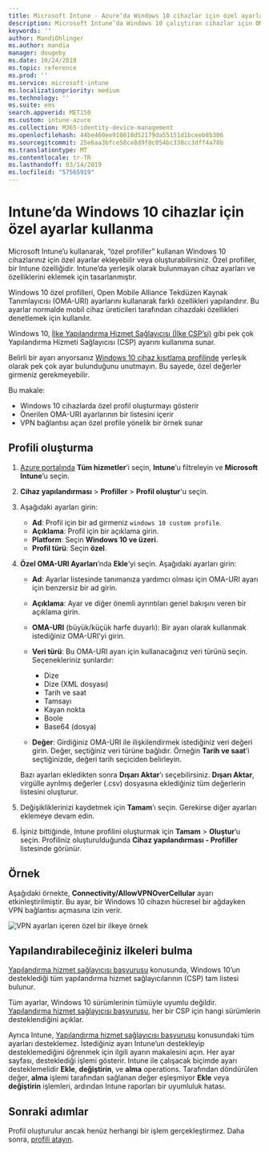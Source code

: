 ```yaml
---
title: Microsoft Intune - Azure’da Windows 10 cihazlar için özel ayarlar ekleme | Microsoft Docs
description: Microsoft Intune’da Windows 10 çalıştıran cihazlar için OMA-URI ayarlarını kullanmak üzere özel bir profil ekleyin veya oluşturun. Özel ayarları eklemek için özel bir profil kullanın.
keywords: ''
author: MandiOhlinger
ms.author: mandia
manager: dougeby
ms.date: 10/24/2018
ms.topic: reference
ms.prod: ''
ms.service: microsoft-intune
ms.localizationpriority: medium
ms.technology: ''
ms.suite: ems
search.appverid: MET150
ms.custom: intune-azure
ms.collection: M365-identity-device-management
ms.openlocfilehash: 44be460ee910818d52179da55151d1bceeb8b306
ms.sourcegitcommit: 25e6aa3bfce58ce8d9f8c054bc338cc3dff4a78b
ms.translationtype: MT
ms.contentlocale: tr-TR
ms.lasthandoff: 03/14/2019
ms.locfileid: "57565919"
---
```

# <a name="use-custom-settings-for-windows-10-devices-in-intune"></a>Intune’da Windows 10 cihazlar için özel ayarlar kullanma

Microsoft Intune’u kullanarak, “özel profiller” kullanan Windows 10 cihazlarınız için özel ayarlar ekleyebilir veya oluşturabilirsiniz. Özel profiller, bir Intune özelliğidir. Intune’da yerleşik olarak bulunmayan cihaz ayarları ve özelliklerini eklemek için tasarlanmıştır.

Windows 10 özel profilleri, Open Mobile Alliance Tekdüzen Kaynak Tanımlayıcısı (OMA-URI) ayarlarını kullanarak farklı özellikleri yapılandırır. Bu ayarlar normalde mobil cihaz üreticileri tarafından cihazdaki özellikleri denetlemek için kullanılır. 

Windows 10, [İlke Yapılandırma Hizmet Sağlayıcısı (İlke CSP’si)](https://technet.microsoft.com/itpro/windows/manage/how-it-pros-can-use-configuration-service-providers) gibi pek çok Yapılandırma Hizmeti Sağlayıcısı (CSP) ayarını kullanıma sunar.

Belirli bir ayarı arıyorsanız [Windows 10 cihaz kısıtlama profilinde](device-restrictions-windows-10.md) yerleşik olarak pek çok ayar bulunduğunu unutmayın. Bu sayede, özel değerler girmeniz gerekmeyebilir.

Bu makale:

- Windows 10 cihazlarda özel profil oluşturmayı gösterir
- Önerilen OMA-URI ayarlarının bir listesini içerir
- VPN bağlantısı açan özel profile yönelik bir örnek sunar

## <a name="create-the-profile"></a>Profili oluşturma

1. [Azure portalında](https://portal.azure.com) **Tüm hizmetler**’i seçin, **Intune**’u filtreleyin ve **Microsoft Intune**’u seçin.
2. **Cihaz yapılandırması** > **Profiller** > **Profil oluştur**'u seçin.
3. Aşağıdaki ayarları girin:

    - **Ad**: Profil için bir ad girmeniz `windows 10 custom profile`.
    - **Açıklama**: Profil için bir açıklama girin.
    - **Platform**: Seçin **Windows 10 ve üzeri**.
    - **Profil türü**: Seçin **özel**.

4. **Özel OMA-URI Ayarları**’nda **Ekle**’yi seçin. Aşağıdaki ayarları girin:

    - **Ad**: Ayarlar listesinde tanımanıza yardımcı olması için OMA-URI ayarı için benzersiz bir ad girin.
    - **Açıklama**: Ayar ve diğer önemli ayrıntıları genel bakışını veren bir açıklama girin.
    - **OMA-URI** (büyük/küçük harfe duyarlı): Bir ayarı olarak kullanmak istediğiniz OMA-URI'yi girin.
    - **Veri türü**: Bu OMA-URI ayarı için kullanacağınız veri türünü seçin. Seçenekleriniz şunlardır:

        - Dize
        - Dize (XML dosyası)
        - Tarih ve saat
        - Tamsayı
        - Kayan nokta
        - Boole
        - Base64 (dosya)

    - **Değer**: Girdiğiniz OMA-URI ile ilişkilendirmek istediğiniz veri değeri girin. Değer, seçtiğiniz veri türüne bağlıdır. Örneğin **Tarih ve saat**’i seçtiğinizde, değeri tarih seçiciden belirleyin.

    Bazı ayarları ekledikten sonra **Dışarı Aktar**’ı seçebilirsiniz. **Dışarı Aktar**, virgülle ayrılmış değerler (.csv) dosyasına eklediğiniz tüm değerlerin listesini oluşturur.

5. Değişikliklerinizi kaydetmek için **Tamam**’ı seçin. Gerekirse diğer ayarları eklemeye devam edin.
6. İşiniz bittiğinde, Intune profilini oluşturmak için **Tamam** > **Oluştur**’u seçin. Profiliniz oluşturulduğunda **Cihaz yapılandırması - Profiller** listesinde görünür.

## <a name="example"></a>Örnek

Aşağıdaki örnekte, **Connectivity/AllowVPNOverCellular** ayarı etkinleştirilmiştir. Bu ayar, bir Windows 10 cihazın hücresel bir ağdayken VPN bağlantısı açmasına izin verir.

![VPN ayarları içeren özel bir ilkeye örnek](./media/custom-policy-example.png)

## <a name="find-the-policies-you-can-configure"></a>Yapılandırabileceğiniz ilkeleri bulma

[Yapılandırma hizmet sağlayıcısı başvurusu](https://msdn.microsoft.com/windows/hardware/commercialize/customize/mdm/configuration-service-provider-reference) konusunda, Windows 10’un desteklediği tüm yapılandırma hizmet sağlayıcılarının (CSP) tam listesi bulunur.

Tüm ayarlar, Windows 10 sürümlerinin tümüyle uyumlu değildir. [Yapılandırma hizmet sağlayıcısı başvurusu](https://msdn.microsoft.com/windows/hardware/commercialize/customize/mdm/configuration-service-provider-reference), her bir CSP için hangi sürümlerin desteklendiğini açıklar.

Ayrıca Intune, [Yapılandırma hizmet sağlayıcısı başvurusu](https://msdn.microsoft.com/windows/hardware/commercialize/customize/mdm/configuration-service-provider-reference) konusundaki tüm ayarları desteklemez. İstediğiniz ayarı Intune’un destekleyip desteklemediğini öğrenmek için ilgili ayarın makalesini açın. Her ayar sayfası, desteklediği işlemi gösterir. Intune ile çalışacak biçimde ayarı desteklemelidir **Ekle**, **değiştirin**, ve **alma** operations. Tarafından döndürülen değer, **alma** işlemi tarafından sağlanan değer eşleşmiyor **Ekle** veya **değiştirin** işlemleri, ardından Intune raporları bir uyumluluk hatası.

## <a name="next-steps"></a>Sonraki adımlar

Profil oluşturulur ancak henüz herhangi bir işlem gerçekleştirmez. Daha sonra, [profili atayın](device-profile-assign.md).
